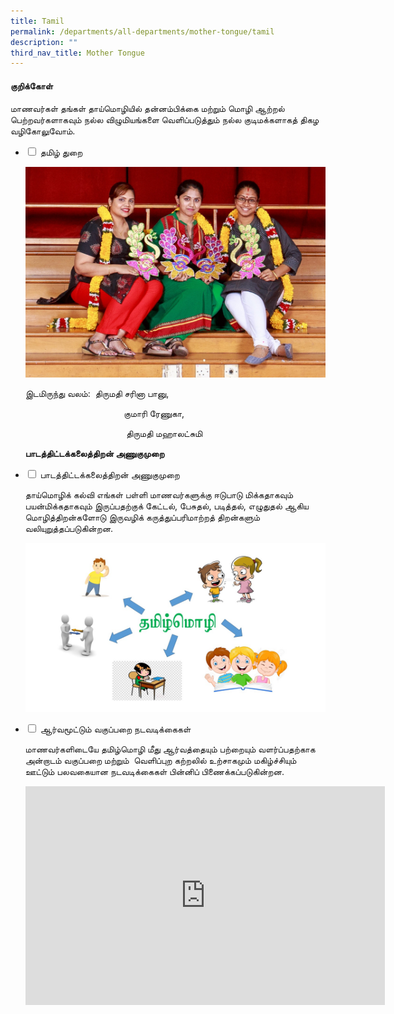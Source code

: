 ```yaml
---
title: Tamil
permalink: /departments/all-departments/mother-tongue/tamil
description: ""
third_nav_title: Mother Tongue
---
```




#### குறிக்கோள்

மாணவர்கள் தங்கள் தாய்மொழியில் தன்னம்பிக்கை மற்றும் மொழி ஆற்றல் பெற்றவர்களாகவும் நல்ல விழுமியங்களை வெளிப்படுத்தும் நல்ல குடிமக்களாகத் திகழ வழிகோலுவோம்.

<ul class="jekyllcodex_accordion">
  <li>
    <input id="accordion1" type="checkbox">
    <label for="accordion1">தமிழ் துறை</label>
    <div>
      <p><img alt="" src="/images/tamil1.jpg"></p>
<p>இடமிருந்து வலம்:&nbsp; திருமதி சரினா பானு,</p>
<p>&nbsp;&nbsp; &nbsp;&nbsp;&nbsp; &nbsp;&nbsp;&nbsp; &nbsp;&nbsp;&nbsp; &nbsp;&nbsp;&nbsp; &nbsp;&nbsp;&nbsp; &nbsp;&nbsp;&nbsp; &nbsp;&nbsp;&nbsp; &nbsp;&nbsp;&nbsp; &nbsp;&nbsp;&nbsp; &nbsp;குமாரி ரேணுகா,</p>
<p>&nbsp;&nbsp; &nbsp;&nbsp;&nbsp; &nbsp;&nbsp;&nbsp; &nbsp;&nbsp;&nbsp; &nbsp;&nbsp;&nbsp; &nbsp;&nbsp;&nbsp; &nbsp;&nbsp;&nbsp; &nbsp;&nbsp;&nbsp; &nbsp;&nbsp;&nbsp; &nbsp;&nbsp;&nbsp; &nbsp;&nbsp;திருமதி மஹாலட்சுமி</p>
<p><strong>பாடத்திட்டக்கலைத்திறன் அணுகுமுறை</strong></p>
    </div>
	</li>
	<li>
    <input id="accordion2" type="checkbox">
    <label for="accordion2">பாடத்திட்டக்கலைத்திறன் அணுகுமுறை</label>
    <div>
      <p>தாய்மொழிக் கல்வி எங்கள் பள்ளி மாணவர்களுக்கு ஈடுபாடு மிக்கதாகவும் பயன்மிக்கதாகவும் இருப்பதற்குக் கேட்டல், பேசுதல், படித்தல், எழுதுதல் ஆகிய மொழித்திறன்களோடு இருவழிக் கருத்துப்பரிமாற்றத் திறன்களும் வலியுறுத்தப்படுகின்றன.</p>
<p><img alt="" src="/images/tamil02.jpg"></p>
    </div>
	</li> 
	<li>
    <input id="accordion3" type="checkbox">
    <label for="accordion3">ஆர்வமூட்டும் வகுப்பறை நடவடிக்கைகள்</label>
    <div>
      <p>மாணவர்களிடையே தமிழ்மொழி மீது ஆர்வத்தையும் பற்றையும் வளர்ப்பதற்காக அன்றாடம் வகுப்பறை மற்றும்&nbsp; வெளிப்புற கற்றலில் உற்சாகமும் மகிழ்ச்சியும் ஊட்டும் பலவகையான நடவடிக்கைகள் பின்னிப் பிணைக்கப்படுகின்றன.</p>
<iframe allowfullscreen="true" height="350" width="575" frameborder="0" src="https://docs.google.com/presentation/d/e/2PACX-1vThHNlg1rCOinEtx9ny0sM4KQRALNwDvsLQ74pj1_xCZ1JkEe34xVol5pXBiuMU5hp4CRDvjNODK3ct/embed?start=false&amp;loop=false&amp;delayms=10000"></iframe>
    </div>
	</li> 
</ul>
